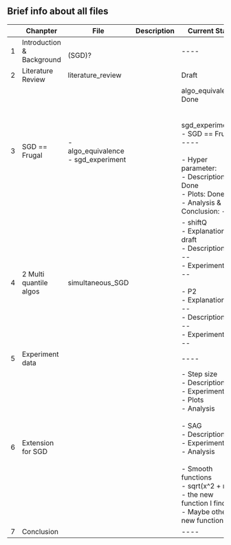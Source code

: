 ## Brief info about all files

|  	| Chanpter 	| File 	| Description 	| Current State 	| Deadline 	|
|---	|---------------------------	|----------------------------------------	|-------------	|------------------------------------------------------------------------------------------------------------------------------------------------------------------------------------------------------------------------------------------------------------------------------------------	|----------------------------------------------------------------------	|
| 1 	| Introduction & Background 	| <br>(SGD)? 	|  	| ---- 	| ? 	|
| 2 	| Literature Review 	| literature_review 	|  	| Draft 	| 2019/12/15 	|
| 3 	| SGD == Frugal 	| - algo_equivalence<br>- sgd_experiment 	|  	| algo_equivalence: Done<br><br><br>sgd_experiment:<br>- SGD == Frugal: ----<br><br>- Hyper parameter:<br>- Description: Done<br>- Plots: Done<br>- Analysis & Conclusion: ---- 	|  	|
| 4 	| 2 Multi quantile algos 	| simultaneous_SGD 	|  	| - shiftQ<br>    - Explanation: draft<br>    - Description: ----<br>    - Experiment: ----<br><br>- P2<br>    - Explanation: ----<br>    - Description: ----<br>    - Experiment: ---- 	| 2020/04/30 	|
| 5 	| Experiment data 	|  	|  	| ---- 	| ？ 	|
| 6 	| Extension for SGD 	|  	|  	| - Step size<br>    - Descriptions<br>    - Experiments<br>    - Plots<br>    - Analysis<br><br>- SAG<br>    - Descriptions<br>    - Experiments<br>    - Analysis<br><br>- Smooth functions<br>    - sqrt(x^2 + mu)<br>    - the new function I find<br>    - Maybe other new functions  	| ?<br><br><br><br><br><br>?<br><br><br><br><br>2020/04/30 <br>(draft) 	|
| 7 	| Conclusion 	|  	|  	| ---- 	| ? 	|